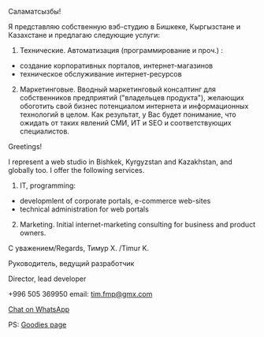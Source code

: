 Саламатсызбы!

Я представляю собственную вэб-студию в Бишкеке, Кыргызстане и Казахстане и предлагаю следующие
услуги:

1) Технические. Автоматизация (программирование и проч.) :
- создание корпоративных порталов, интернет-магазинов
- техническое обслуживание интернет-ресурсов

2) Маркетинговые. Вводный маркетинговый консалтинг для собственников предприятий ("владельцев продукта"),
желающих обоготить свой бизнес потенциалом интернета и информационных технологий в целом.
Как результат, у Вас будет понимание, что ожидать от таких явлений СМИ, ИТ и SEO и соответствующих специалистов.



Greetings!

I represent a web studio in Bishkek, Kyrgyzstan and Kazakhstan, and globally too. 
I offer the following services.

1) IT, programming:
- developmlent of corporate portals, e-commerce web-sites
- technical administration for web portals

2) Marketing. Initial internet-marketing consulting for business and product owners.

С уважением/Regards,
Тимур Х. /Timur K.

Руководитель, ведущий разработчик

Director, lead developer

+996 505 369950
email: tim.fmp@gmx.com

<a aria-label="Chat on WhatsApp" target="_blank" href="https://wa.me/+996502375616">Chat on WhatsApp</a>

PS:
<a href="https://github.com/timlit/goodies" target="_blank">Goodies page</a>
<!---
<img alt="Chat on WhatsApp"  src="WhatsAppButtonGreenLarge.svg"/> 

- 👋 Hi, I’m @timlit
- 👀 I’m into php and .Net
- 🌱 I’m learning GoLang, Python, Java; ML
- 💞️ I’m looking to collaborate on ...
- 📫 How to reach me ...



timlit/timlit is a ✨ special ✨ repository because its `README.md` (this file) appears on your GitHub profile.
You can click the Preview link to take a look at your changes.
--->

